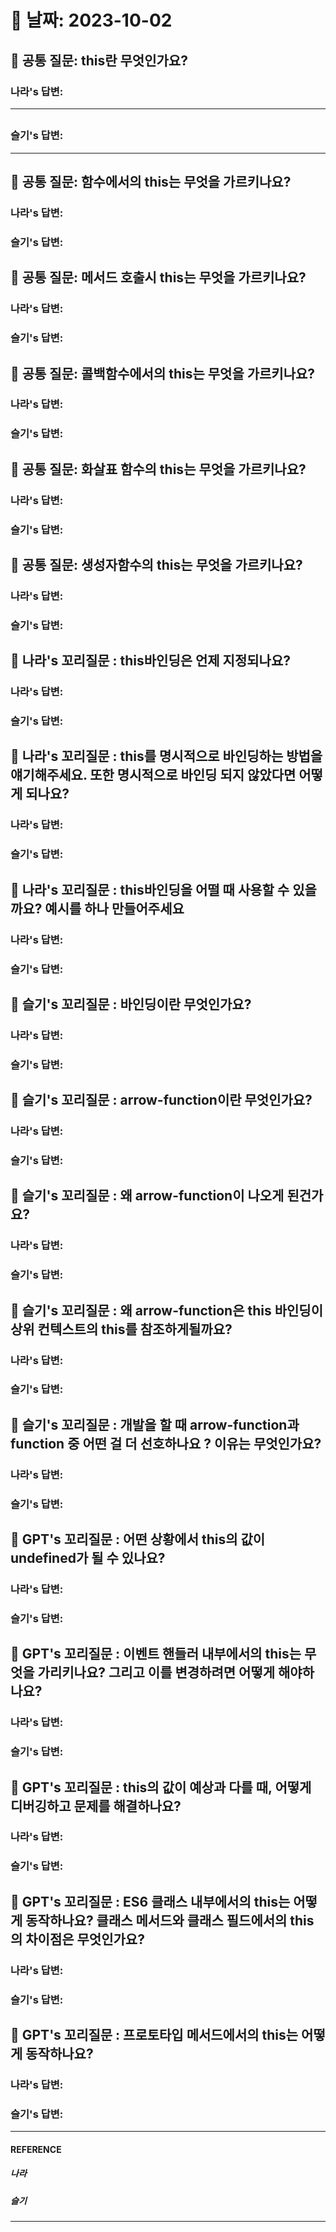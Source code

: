 # 📆 날짜: 2023-10-02

## 🎯 공통 질문: this란 무엇인가요?

### 나라's 답변:

---

## <!-- 답변 -->

### 슬기's 답변:

---

## <!-- 답변 -->

## 🎯 공통 질문: 함수에서의 this는 무엇을 가르키나요?

### 나라's 답변:

### 슬기's 답변:

## 🎯 공통 질문: 메서드 호출시 this는 무엇을 가르키나요?

### 나라's 답변:

### 슬기's 답변:

## 🎯 공통 질문: 콜백함수에서의 this는 무엇을 가르키나요?

### 나라's 답변:

### 슬기's 답변:

## 🎯 공통 질문: 화살표 함수의 this는 무엇을 가르키나요?

### 나라's 답변:

### 슬기's 답변:

## 🎯 공통 질문: 생성자함수의 this는 무엇을 가르키나요?

### 나라's 답변:

### 슬기's 답변:

## 🔗 나라's 꼬리질문 : this바인딩은 언제 지정되나요?

### 나라's 답변:

### 슬기's 답변:

## 🔗 나라's 꼬리질문 : this를 명시적으로 바인딩하는 방법을 얘기해주세요. 또한 명시적으로 바인딩 되지 않았다면 어떻게 되나요?

### 나라's 답변:

### 슬기's 답변:

## 🔗 나라's 꼬리질문 : this바인딩을 어떨 때 사용할 수 있을까요? 예시를 하나 만들어주세요

### 나라's 답변:

### 슬기's 답변:

## 🔗 슬기's 꼬리질문 : 바인딩이란 무엇인가요?

### 나라's 답변:

### 슬기's 답변:

## 🔗 슬기's 꼬리질문 : arrow-function이란 무엇인가요?

### 나라's 답변:

### 슬기's 답변:

## 🔗 슬기's 꼬리질문 : 왜 arrow-function이 나오게 된건가요?

### 나라's 답변:

### 슬기's 답변:

## 🔗 슬기's 꼬리질문 : 왜 arrow-function은 this 바인딩이 상위 컨텍스트의 this를 참조하게될까요?

### 나라's 답변:

### 슬기's 답변:

## 🔗 슬기's 꼬리질문 : 개발을 할 때 arrow-function과 function 중 어떤 걸 더 선호하나요 ? 이유는 무엇인가요?

### 나라's 답변:

### 슬기's 답변:

## 🔗 GPT's 꼬리질문 : 어떤 상황에서 this의 값이 undefined가 될 수 있나요?

### 나라's 답변:

### 슬기's 답변:

## 🔗 GPT's 꼬리질문 : 이벤트 핸들러 내부에서의 this는 무엇을 가리키나요? 그리고 이를 변경하려면 어떻게 해야하나요?

### 나라's 답변:

### 슬기's 답변:

## 🔗 GPT's 꼬리질문 : this의 값이 예상과 다를 때, 어떻게 디버깅하고 문제를 해결하나요?

### 나라's 답변:

### 슬기's 답변:

## 🔗 GPT's 꼬리질문 : ES6 클래스 내부에서의 this는 어떻게 동작하나요? 클래스 메서드와 클래스 필드에서의 this의 차이점은 무엇인가요?

### 나라's 답변:

### 슬기's 답변:

## 🔗 GPT's 꼬리질문 : 프로토타입 메서드에서의 this는 어떻게 동작하나요?

### 나라's 답변:

### 슬기's 답변:

---

#### REFERENCE

##### 나라

<!-- 답변 -->

##### 슬기

<!-- 답변 -->

---
